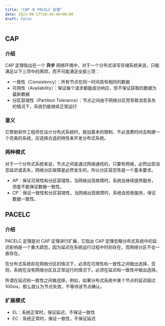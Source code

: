 ```yaml
---
title: "CAP 与 PACELC 定理"
date: 2023-08-17T20:44:48+08:00
draft: false
---
```

## CAP
### 介绍
CAP 定理指出在一个 **异步** 网络环境中，对于一个分布式读写存储系统来说，只能满足以下三项中的两项，而不可能满足全部三项：
- 一致性（Consistency）：所有节点在同一时间具有相同的数据
- 可用性（Availability）：保证每个请求都能成功响应，但不保证获取的数据为最新数据
- 分区容错性（Partition Tolerance）：节点之间由于网络分区而导致消息丢失的情况下，系统仍能继续正常运行

### 意义
它帮助软件工程师在设计分布式系统时，施加基本的限制，不必浪费时间去构建一个完美的系统，应选择合适的特性来开发分布式系统。

### 两种模式
对于一个分布式系统来说，节点之间是通过网络通信的，只要有网络，必然出现消息延迟或丢失，网络分区故障是必然发生的，所以分区容忍性是一个基本要求。

- AP：保证可用性和分区容错性，当网络出现故障时，系统会继续提供服务，但是不能保证数据一致性。
- CP：保证一致性和分区容错性，当网络出现故障时，系统会拒绝服务，保证数据一致性。

## PACELC
### 介绍
PACELC 定理是对 CAP 定理进行扩展，它指出 CAP 定理忽略分布式系统中的延迟影响是一个重大疏忽，因为延迟在系统运行过程中时刻存在，而网络分区不会一直存在。

在分布式系统存在网络分区的情况下，必须在可用性和一致性之间做出选择，否则，系统在没有网络分区且正常运行的情况下，必须在延迟和一致性中做出选择。

所谓在延迟和一致性之间做选择，例如，如果分布式系统中某个节点的延迟超过 100ms，那么就认为节点失效，不等待该节点确认。

### 扩展模式
- EL：系统正常时，保证延迟，不保证一致性
- EC：系统正常时，保证一致性，不保证延迟
